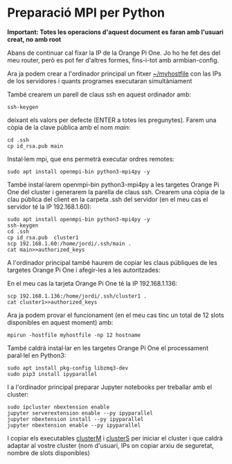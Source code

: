 # Preparació MPI per Python

**Important: Totes les operacions d'aquest document es faran amb l'usuari creat, no amb root**

Abans de continuar cal fixar la IP de la Orange Pi One. Jo ho he fet des del meu router, però es pot fer d'altres formes, fins-i-tot amb armbian-config.

Ara ja podem crear a l'ordinador principal un fitxer [~/myhostfile](bash/myhostfile) con las IPs de los servidores i quants programes executaran simultàniament

També crearem un parell de claus ssh en aquest ordinador amb:

    ssh-keygen

deixant els valors per defecte (ENTER a totes les pregunytes). Farem una còpia de la clave pública amb el nom *main*:

    cd .ssh
    cp id_rsa.pub main

Instal·lem mpi, que ens permetrà executar ordres remotes:

    sudo apt install openmpi-bin python3-mpi4py -y

També instal·larem openmpi-bin python3-mpi4py a les targetes Orange Pi One del cluster i generarem la parella de claus ssh.  Crearem una còpia de la clau pública del client en la carpeta .ssh del servidor (en el meu cas el servidor té la IP 192.168.1.60):

    sudo apt install openmpi-bin python3-mpi4py -y
    ssh-keygen
    cd .ssh
    cp id_rsa.pub  cluster1
    scp 192.168.1.60:/home/jordi/.ssh/main .
    cat main>>authorized_keys

A l'ordinador principal també haurem de copiar les claus públiques de les targetes Orange Pi One i afegir-les a les autoritzades:

En el meu cas la tarjeta Orange Pi One té la IP 192.168.1.136:

    scp 192.168.1.136:/home/jordi/.ssh/cluster1 .
    cat cluster1>>authorized_keys

Ara ja podem provar el funcionament (en el meu cas tinc un total de 12 slots disponibles en aquest moment) amb:

    mpirun -hostfile myhostfile -np 12 hostname

També caldrà instal·lar en les targetes Orange Pi One el processament paral·lel en Python3:

    sudo apt install pkg-config libzmq3-dev
    sudo pip3 install ipyparallel

I a l'ordinador principal preparar Jupyter notebooks per treballar amb el cluster:

    sudo ipcluster nbextension enable
    jupyter serverextension enable --py ipyparallel
    jupyter nbextension install --py ipyparallel
    jupyter nbextension enable --py ipyparallel

I copiar els executables [clusterM](bash/clusterM) i [clusterS](bash/clusterS) per iniciar el cluster i que caldrà adaptar al vostre cluster (nom d'usuari, IPs on copiar arxiu de seguretat, nombre de slots disponibles)
 




